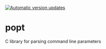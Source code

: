 [![Automatic version updates](https://github.com/ZOSOpenTools/poptport/actions/workflows/bump.yml/badge.svg)](https://github.com/ZOSOpenTools/poptport/actions/workflows/bump.yml)

# popt

C library for parsing command line parameters
